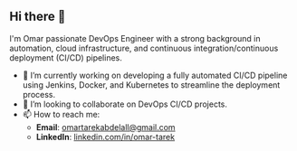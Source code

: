 ## Hi there 👋
I'm Omar passionate DevOps Engineer with a strong background in automation, cloud infrastructure, and continuous integration/continuous deployment (CI/CD) pipelines.

- 🔭 I’m currently working on developing a fully automated CI/CD pipeline using Jenkins, Docker, and Kubernetes to streamline the deployment process.
- 👯 I’m looking to collaborate on DevOps CI/CD projects.
- 📫 How to reach me: 
    - **Email**: omartarekabdelall@gmail.com
    - **LinkedIn**: [linkedin.com/in/omar-tarek](https://www.linkedin.com/in/omar-tarek-274700214/)

